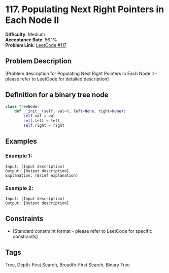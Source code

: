 # 117. Populating Next Right Pointers in Each Node II

**Difficulty**: Medium  
**Acceptance Rate**: 56.1%  
**Problem Link**: [LeetCode #117](https://leetcode.com/problems/populating-next-right-pointers-in-each-node-ii/)

## Problem Description

[Problem description for Populating Next Right Pointers in Each Node II - please refer to LeetCode for detailed description]

## Definition for a binary tree node

```python
class TreeNode:
    def __init__(self, val=0, left=None, right=None):
        self.val = val
        self.left = left
        self.right = right
```

## Examples

### Example 1:
```
Input: [Input description]
Output: [Output description]
Explanation: [Brief explanation]
```

### Example 2:
```
Input: [Input description]
Output: [Output description]
```

## Constraints

- [Standard constraint format - please refer to LeetCode for specific constraints]

## Tags
Tree, Depth-First Search, Breadth-First Search, Binary Tree